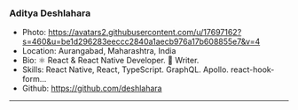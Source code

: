 ### Aditya Deshlahara
- Photo: https://avatars2.githubusercontent.com/u/17697162?s=460&u=be1d296283eeccc2840a1aecb976a17b608855e7&v=4
- Location: Aurangabad, Maharashtra, India
- Bio: ⚛️ React & React Native Developer.  📝 Writer.
- Skills: React Native, React, TypeScript. GraphQL. Apollo. react-hook-form...
- Github: https://github.com/deshlahara
***
